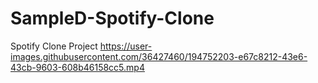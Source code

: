 # SampleD-Spotify-Clone
Spotify Clone Project
https://user-images.githubusercontent.com/36427460/194752203-e67c8212-43e6-43cb-9603-608b46158cc5.mp4
